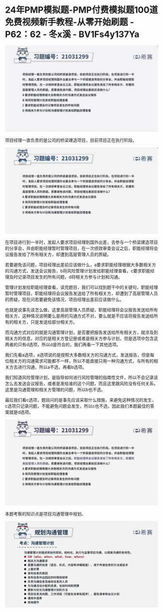# 24年PMP模拟题-PMP付费模拟题100道免费视频新手教程-从零开始刷题 - P62：62 - 冬x溪 - BV1Fs4y137Ya

![](img/bfc98c5a0558ba40887611e7da42994e_0.png)

项目经理一直负责的是公司的桥梁建造项目，目前项目正在执行阶段。

![](img/bfc98c5a0558ba40887611e7da42994e_2.png)

在项目进行到一半时，发起人要求项目经理到国外出差，去参与一个桥梁建造项目的分享会，并由职能经理暂时管理项目，在一次绩效审查会议之后，职能经理将会议报告发给了所有相关方，却遭到高层管理人员的质疑。

若要避免该问题，项目经理出差前应该做什么，a要求职能经理根据大多数相关方的沟通方式，发送会议报告，b将风险管理计划发给职能经理查看，c要求职能经理及时记录项目发生的所有问题，d将相关方参与计划和沟通。

管理计划发给职能经理查看，读完题目，我们可以找到题干中的关键句，职能经理暂时管理项目，职能经理将会议报告发送给了所有相关方，却遭到了高层管理人员的质疑，现在问若要避免该情况，项目经理出差前应该做什么。

也就是说事先该怎么做，这里高层管理人员质疑，职能经理将会议报告发送给所有相关方，这种情况说明要么是用的沟通方式不对，要么就是不应该将报告发送给所有的相关方，只是发送给部分相关方。

而沟通方式对应的就是沟通管理计划，是否要把报告发送给所有相关方，就涉及到相关方的信息，对应的是相关方登记册或者是相关方参与计划，但是选项中包含这两者的只有d选项，所以d是符合的，我们再看一下其他选项。

我们先看a选项，a选项说的是按照大多数相关方的沟通方式，发送报告，但是每位相关方的沟通需求可能都不一样，所以不能直接只用一种沟通方式，与所有的相关方去进行沟通，所以a不选，再看b选项。

我们知道风险管理计划，是指导如何进行风险管理的指南性文件，所以不会记录该怎么去发送会议报告，或者是发给谁的这个问题，而且这里跟风险没有任何关系，这里是沟通管理和相关方管理的问题，所以b也不选。

最后我们看c选项，题目问的是事先应该采取什么措施，来避免这种情况的发生，c选项只记录问题，不能避免问题会发生，所以c也不选，因此我们本题最佳的答案就是d选项。



![](img/bfc98c5a0558ba40887611e7da42994e_4.png)

本题考察的知识点是项目沟通管理中规划。

![](img/bfc98c5a0558ba40887611e7da42994e_6.png)